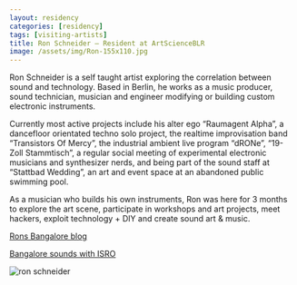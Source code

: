 ```yaml
---
layout: residency
categories: [residency]
tags: [visiting-artists]
title: Ron Schneider – Resident at ArtScienceBLR
image: /assets/img/Ron-155x110.jpg
---
```

Ron Schneider is a self taught artist exploring the correlation between sound and technology. Based in Berlin, he works as a music producer, sound technician, musician and engineer modifying or building custom electronic instruments.
<!--more-->
Currently most active projects include his alter ego “Raumagent Alpha”, a dancefloor orientated techno solo project, the realtime improvisation band “Transistors Of Mercy”, the industrial ambient live program “dRONe”, “19-Zoll Stammtisch”, a regular social meeting of experimental electronic musicians and synthesizer nerds, and
being part of the sound staff at “Stattbad Wedding”, an art and event
space at an abandoned public swimming pool.

As a musician who builds his own instruments, Ron was here for 3 months to explore the art scene, participate in workshops and art projects, meet hackers, exploit technology + DIY and create sound art & music.

[Rons Bangalore blog](https://bangaloreron.wordpress.com)

[Bangalore sounds with ISRO](https://soundcloud.com/bangaloreron)

![ron schneider]({{site.baseurl}}/assets/img/Ron.jpg)
